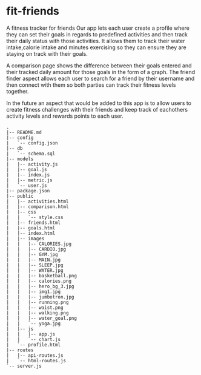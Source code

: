 # fit-friends
A fitness tracker for friends
Our app lets each user create a profile where they can set their goals in regards to predefined activities and then track their daily status with those activities.
It allows them to track their water intake,calorie intake and minutes exercising so they can ensure they are staying on track with their goals.

A comparison page shows the difference between their goals entered and their tracked daily amount for those goals in the form of a graph.
The friend finder aspect allows each user to search for a friend by their username and then connect with them so both parties can track their fitness levels together.

In the future an aspect that would be added to this app is to allow users to create fitness challenges with their friends and keep track of eachothers activity levels and rewards points to each user.

```
.
|-- README.md
|-- config
|   `-- config.json
|-- db
|   `-- schema.sql
|-- models
|   |-- activity.js
|   |-- goal.js
|   |-- index.js
|   |-- metric.js
|   `-- user.js
|-- package.json
|-- public
|   |-- activities.html
|   |-- comparison.html
|   |-- css
|   |   `-- style.css
|   |-- friends.html
|   |-- goals.html
|   |-- index.html
|   |-- images
|   |   |-- CALORIES.jpg
|   |   |-- CARDIO.jpg
|   |   |-- GYM.jpg
|   |   |-- MAIN.jpg
|   |   |-- SLEEP.jpg
|   |   |-- WATER.jpg
|   |   |-- basketball.png
|   |   |-- calories.png
|   |   |-- hero_bg_3.jpg
|   |   |-- img1.jpg
|   |   |-- jumbotron.jpg
|   |   |-- running.png
|   |   |-- waist.png
|   |   |-- walking.png
|   |   |-- water_goal.png
|   |   `-- yoga.jpg
|   |-- js
|   |   |-- app.js
|   |   `-- chart.js
|   `-- profile.html
|-- routes
|   |-- api-routes.js
|   `-- html-routes.js
`-- server.js
```